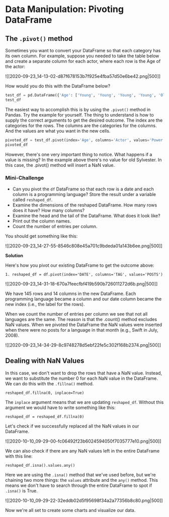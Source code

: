 # Data Manipulation: Pivoting DataFrame

## The `.pivot()` method

Sometimes you want to convert your DataFrame so that each category has its own column. For example, suppose you needed to take the table below and create a separate column for each actor, where each row is the Age of the actor:

![[2020-09-23_14-13-02-d87f678153b7f925e4fba57d50e6be42.png|500]]

How would you do this with the DataFrame below?

```python
test_df = pd.DataFrame({'Age': ['Young', 'Young', 'Young', 'Young', 'Old', 'Old', 'Old', 'Old'], 'Actor': ['Jack', 'Arnold', 'Keanu', 'Sylvester', 'Jack', 'Arnold', 'Keanu', 'Sylvester'], 'Power': [100, 80, 25, 50, 99, 75, 5, 30]})
test_df
```

The easiest way to accomplish this is by using the `.pivot()` method in Pandas. Try the example for yourself. The thing to understand is how to supply the correct arguments to get the desired outcome. The index are the categories for the rows. The columns are the categories for the columns. And the values are what you want in the new cells. 

```python
pivoted_df = test_df.pivot(index='Age', columns='Actor', values='Power')
pivoted_df
```

However, there's one very important thing to notice. What happens if a value is missing? In the example above there's no value for old Sylvester. In this case, the .pivot() method will insert a NaN value.

### Mini-Challenge

- Can you pivot the `df` DataFrame so that each row is a date and each column is a programming language? Store the result under a variable called `reshaped_df`. 
- Examine the dimensions of the reshaped DataFrame. How many rows does it have? How many columns?
- Examine the head and the tail of the DataFrame. What does it look like?
- Print out the column names.
- Count the number of entries per column.

You should get something like this:

![[2020-09-23_14-27-55-8546c808e45a701c9bdeda01a143b6ee.png|500]]

**Solution**

Here's how you pivot our existing DataFrame to get the outcome above:

`1. reshaped_df = df.pivot(index='DATE', columns='TAG', values='POSTS')`

![[2020-09-23_14-31-18-670a7feecfbf419b590b726011272d6b.png|500]]

We have 145 rows and 14 columns in the new DataFrame. Each programming language became a column and our date column became the new index (i.e., the label for the rows).

When we count the number of entries per column we see that not all languages are the same. The reason is that the .count() method excludes NaN values. When we pivoted the DataFrame the NaN values were inserted when there were no posts for a language in that month (e.g., Swift in July, 2008).

![[2020-09-23_14-34-29-8c9748278d5ebf22fe5c302f168b2374.png|500]]
## Dealing with NaN Values

In this case, we don't want to drop the rows that have a NaN value. Instead, we want to substitute the number 0 for each NaN value in the DataFrame. We can do this with the `.fillna()` method.

`reshaped_df.fillna(0, inplace=True) `

The `inplace` argument means that we are updating `reshaped_df`. Without this argument we would have to write something like this:

`reshaped_df = reshaped_df.fillna(0)`

Let's check if we successfully replaced all the NaN values in our DataFrame.

![[2020-10-10_09-29-00-fc06492f23b6024594050f7035777e10.png|500]]

We can also check if there are any NaN values left in the entire DataFrame with this line:

`reshaped_df.isna().values.any()`

Here we are using the `.isna()` method that we've used before, but we're chaining two more things: the `values` attribute and the `any()` method. This means we don't have to search through the entire DataFrame to spot if `.isna()` is True.

![[2020-10-10_09-29-22-32eddb02d5f95698f34a2a77356b8c80.png|500]]

Now we're all set to create some charts and visualize our data.